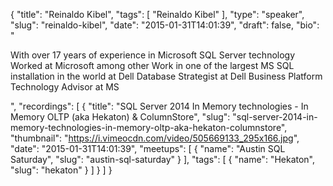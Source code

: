 {
  "title": "Reinaldo Kibel",
  "tags": [
    "Reinaldo Kibel"
  ],
  "type": "speaker",
  "slug": "reinaldo-kibel",
  "date": "2015-01-31T14:01:39",
  "draft": false,
  "bio": "<p>With over 17 years of experience in Microsoft SQL Server technology Worked at Microsoft among other Work in one of the largest MS SQL installation in the world at Dell Database Strategist at Dell Business Platform Technology Advisor at MS</p>",
  "recordings": [
    {
      "title": "SQL Server 2014 In Memory technologies - In Memory OLTP (aka Hekaton) & ColumnStore",
      "slug": "sql-server-2014-in-memory-technologies-in-memory-oltp-aka-hekaton-columnstore",
      "thumbnail": "https://i.vimeocdn.com/video/505669133_295x166.jpg",
      "date": "2015-01-31T14:01:39",
      "meetups": [
        {
          "name": "Austin SQL Saturday",
          "slug": "austin-sql-saturday"
        }
      ],
      "tags": [
        {
          "name": "Hekaton",
          "slug": "hekaton"
        }
      ]
    }
  ]
}